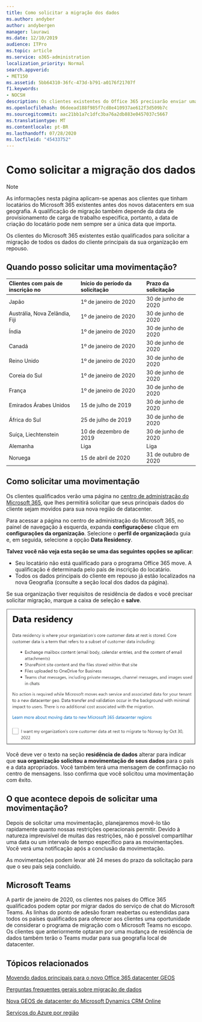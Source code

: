 ```yaml
---
title: Como solicitar a migração dos dados
ms.author: andyber
author: andybergen
manager: laurawi
ms.date: 12/10/2019
audience: ITPro
ms.topic: article
ms.service: o365-administration
localization_priority: Normal
search.appverid:
- MET150
ms.assetid: 5bb64310-36fc-473d-b791-a0176f21707f
f1.keywords:
- NOCSH
description: Os clientes existentes do Office 365 precisarão enviar uma solicitação antes do prazo final para o seu país para que os dados do cliente de seus serviços do Microsoft 365 participantes sejam movidos para a nova geografia.
ms.openlocfilehash: 06deead188f985f7cd8e410937ae612f3d509b7c
ms.sourcegitcommit: aac21bb1a7c1dfc3ba76a2db883e0457037c5667
ms.translationtype: MT
ms.contentlocale: pt-BR
ms.lasthandoff: 07/28/2020
ms.locfileid: "45433752"
---
```

# <a name="how-to-request-your-data-move"></a>Como solicitar a migração dos dados

> [!NOTE]
> As informações nesta página aplicam-se apenas aos clientes que tinham locatários do Microsoft 365 existentes antes dos novos datacenters em sua geografia. A qualificação de migração também depende da data de provisionamento de carga de trabalho específica, portanto, a data de criação do locatário pode nem sempre ser a única data que importa.
  
Os clientes do Microsoft 365 existentes estão qualificados para solicitar a migração de todos os dados do cliente principais da sua organização em repouso.  
  
## <a name="when-can-i-request-a-move"></a>Quando posso solicitar uma movimentação?

|**Clientes com país de inscrição no**|**Início do período da solicitação**|**Prazo da solicitação**|
|:-----|:-----|:-----|
|Japão  <br/> |1º de janeiro de 2020  <br/> |30 de junho de 2020  <br/> |
|Austrália, Nova Zelândia, Fiji  <br/> |1º de janeiro de 2020  <br/> |30 de junho de 2020  <br/> |
|Índia  <br/> |1º de janeiro de 2020  <br/> |30 de junho de 2020  <br/> |
|Canadá  <br/> |1º de janeiro de 2020  <br/> |30 de junho de 2020  <br/> |
|Reino Unido  <br/> |1º de janeiro de 2020  <br/> |30 de junho de 2020  <br/> |
|Coreia do Sul  <br/> |1º de janeiro de 2020  <br/> |30 de junho de 2020  <br/> |
|França  <br/> |1º de janeiro de 2020  <br/> |30 de junho de 2020  <br/> |
|Emirados Árabes Unidos  <br/> |15 de julho de 2019  <br/> |30 de junho de 2020  <br/> |
|África do Sul  <br/> |25 de julho de 2019  <br/> |30 de junho de 2020  <br/> |
|Suíça, Liechtenstein  <br/> |10 de dezembro de 2019  <br/> |30 de junho de 2020  <br/> |
|Alemanha  <br/> |Liga  <br/> |Liga  <br/> |
|Noruega  <br/> |15 de abril de 2020  <br/> |31 de outubro de 2020  <br/> |
   
## <a name="how-to-request-a-move"></a>Como solicitar uma movimentação

Os clientes qualificados verão uma página no [centro de administração do Microsoft 365](https://aka.ms/365admin), que lhes permitirá solicitar que seus principais dados do cliente sejam movidos para sua nova região de datacenter.  
  
Para acessar a página no centro de administração do Microsoft 365, no painel de navegação à esquerda, expanda **configurações**e clique em **configurações da organização**.
Selecione o **perfil de organização**da guia e, em seguida, selecione a opção **Data Residency**.
  
**Talvez você não veja esta seção se uma das seguintes opções se aplicar**:
- Seu locatário não está qualificado para o programa Office 365 move.  A qualificação é determinada pelo país de inscrição do locatário.
- Todos os dados principais do cliente em repouso já estão localizados na nova Geografia (consulte a seção local dos dados da página). 
  
Se sua organização tiver requisitos de residência de dados e você precisar solicitar migração, marque a caixa de seleção e **salve**.
  
![Tela de aceitação de data center](media/dataresidencyflyoutae.jpg)
  
Você deve ver o texto na seção **residência de dados** alterar para indicar que **sua organização solicitou a movimentação de seus dados** para o país e a data apropriados. Você também terá uma mensagem de confirmação no centro de mensagens. Isso confirma que você solicitou uma movimentação com êxito. 


  
## <a name="what-happens-after-requesting-a-move"></a>O que acontece depois de solicitar uma movimentação?

Depois de solicitar uma movimentação, planejaremos movê-lo tão rapidamente quanto nossas restrições operacionais permitir. Devido à natureza imprevisível de muitas das restrições, não é possível compartilhar uma data ou um intervalo de tempo específico para as movimentações. Você verá uma notificação após a conclusão da movimentação.
  
As movimentações podem levar até 24 meses do prazo da solicitação para que o seu país seja concluído.
  
## <a name="microsoft-teams"></a>Microsoft Teams

A partir de janeiro de 2020, os clientes nos países do Office 365 qualificados podem optar por migrar dados do serviço de chat do Microsoft Teams.  As linhas do ponto de adesão foram reabertas ou estendidas para todos os países qualificados para oferecer aos clientes uma oportunidade de considerar o programa de migração com o Microsoft Teams no escopo. Os clientes que anteriormente optaram por uma mudança de residência de dados também terão o Teams mudar para sua geografia local de datacenter.

## <a name="related-topics"></a>Tópicos relacionados

[Movendo dados principais para o novo Office 365 datacenter GEOS](moving-data-to-new-datacenter-geos.md)

[Perguntas frequentes gerais sobre migração de dados](data-move-faq.md)

[Nova GEOS de datacenter do Microsoft Dynamics CRM Online](https://go.microsoft.com/fwlink/p/?Linkid=615924)
  
[Serviços do Azure por região](https://azure.microsoft.com/regions/)
  

